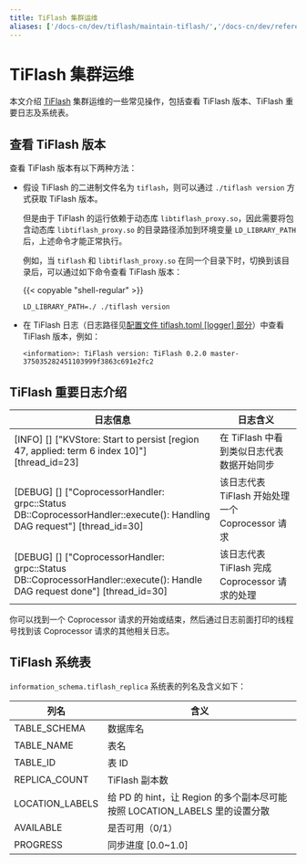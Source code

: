 ```yaml
---
title: TiFlash 集群运维
aliases: ['/docs-cn/dev/tiflash/maintain-tiflash/','/docs-cn/dev/reference/tiflash/maintain/']
---
```


# TiFlash 集群运维

本文介绍 [TiFlash](/tiflash/tiflash-overview.md) 集群运维的一些常见操作，包括查看 TiFlash 版本、TiFlash 重要日志及系统表。

## 查看 TiFlash 版本

查看 TiFlash 版本有以下两种方法：

- 假设 TiFlash 的二进制文件名为 `tiflash`，则可以通过 `./tiflash version` 方式获取 TiFlash 版本。

    但是由于 TiFlash 的运行依赖于动态库 `libtiflash_proxy.so`，因此需要将包含动态库 `libtiflash_proxy.so` 的目录路径添加到环境变量 `LD_LIBRARY_PATH` 后，上述命令才能正常执行。

    例如，当 `tiflash` 和 `libtiflash_proxy.so` 在同一个目录下时，切换到该目录后，可以通过如下命令查看 TiFlash 版本：

    {{< copyable "shell-regular" >}}

    ```shell
    LD_LIBRARY_PATH=./ ./tiflash version
    ```

- 在 TiFlash 日志（日志路径见[配置文件 tiflash.toml [logger] 部分](/tiflash/tiflash-configuration.md#配置文件-tiflashtoml)）中查看 TiFlash 版本，例如：

    ```
    <information>: TiFlash version: TiFlash 0.2.0 master-375035282451103999f3863c691e2fc2
    ```

## TiFlash 重要日志介绍

| 日志信息 | 日志含义 |
|---------------|-------------------|
| [INFO] [<unknown>] ["KVStore: Start to persist [region 47, applied: term 6 index 10]"] [thread_id=23] | 在 TiFlash 中看到类似日志代表数据开始同步 |
| [DEBUG] [<unknown>] ["CoprocessorHandler: grpc::Status DB::CoprocessorHandler::execute(): Handling DAG request"] [thread_id=30] | 该日志代表 TiFlash 开始处理一个 Coprocessor 请求 |
| [DEBUG] [<unknown>] ["CoprocessorHandler: grpc::Status DB::CoprocessorHandler::execute(): Handle DAG request done"] [thread_id=30] | 该日志代表 TiFlash 完成 Coprocessor 请求的处理 |

你可以找到一个 Coprocessor 请求的开始或结束，然后通过日志前面打印的线程号找到该 Coprocessor 请求的其他相关日志。

## TiFlash 系统表

`information_schema.tiflash_replica` 系统表的列名及含义如下：

| 列名            | 含义                                                                     |
|-----------------|-------------------------------------------------------------------------|
| TABLE_SCHEMA    | 数据库名                                                                 |
| TABLE_NAME      | 表名                                                                     |
| TABLE_ID        | 表 ID                                                                    |
| REPLICA_COUNT   | TiFlash 副本数                                                           |
| LOCATION_LABELS | 给 PD 的 hint，让 Region 的多个副本尽可能按照 LOCATION_LABELS 里的设置分散  |
| AVAILABLE       | 是否可用（0/1）                                                          |
| PROGRESS        | 同步进度 [0.0~1.0]                                                       |

